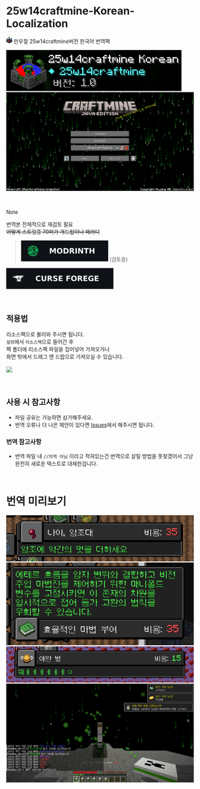 # 25w14craftmine-Korean-Localization

![](screenshots/pack16.png) 
만우절 25w14craftmine버전 한국어 번역팩


![](/screenshots/2025-04-04%20005820.png)
![](/screenshots/2025-04-04%20005755.png)

<br>

> [!NOTE]
> 번역본 전체적으로 재검토 필요  
> ~~어떻게 스트링중 70퍼가 개드립이나 패러디~~

> ![](https://github.com/DominoKorean/Aether-PBR/raw/main/tags/Modrinth-0E1115.svg) (검토중)  
> 
[![](https://github.com/DominoKorean/Aether-PBR/raw/main/tags/Curse_Forege-0E1115.svg)](https://www.curseforge.com/minecraft/texture-packs/korean-localization-25w14craftmine)

<br>

## 적용법
리소스팩으로 불러와 주시면 됩니다.  
`설정`에서 `리소스팩`으로 들어간 후  
팩 폴더에 리소스팩 파일을 집어넣어 가져오거나  
화면 밖에서 드래그 앤 드랍으로 가져오실 수 있습니다.  
<br>
![](screenshots/2024-04-03-004336.png)

<br>

## 사용 시 참고사항

- 파일 공유는 가능하면 삼가해주세요.
- 번역 오류나 더 나은 제안이 있다면 [Issues](https://github.com/DominoKorean/25w14craftmine-Korean-Localization)에서 해주시면 됩니다.

### 번역 참고사항
* 번역 파일 내 `//의역 아님` 이라고 적혀있는건 번역으로 살릴 방법을 못찾겠어서 그냥 완전히 새로운 텍스트로 대체한겁니다.  

<br>

# 번역 미리보기

![](/screenshots/2025-04-04%20002829.png)
![](/screenshots/2025-04-04%20002842.png)
![](/screenshots/2025-04-04%20002856.png)
![](/screenshots/2025-04-04_00.23.34.png)